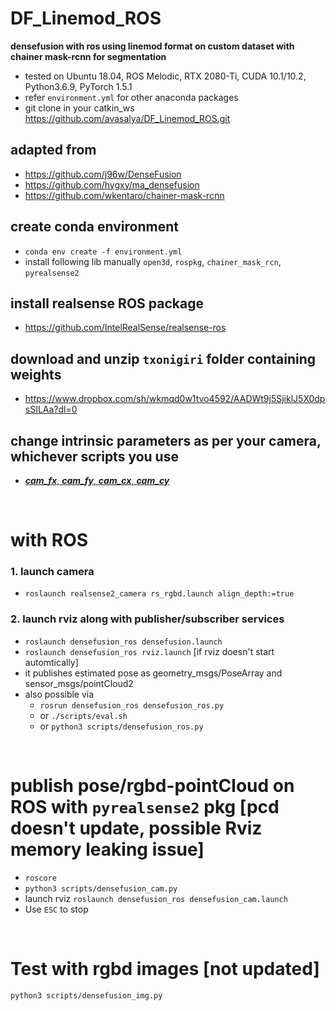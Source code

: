 # DF_Linemod_ROS
**densefusion with ros using linemod format on custom dataset with chainer mask-rcnn for segmentation**
* tested on Ubuntu 18.04, ROS Melodic, RTX 2080-Ti, CUDA 10.1/10.2, Python3.6.9, PyTorch 1.5.1
* refer `environment.yml` for other anaconda packages
* git clone in your catkin_ws https://github.com/avasalya/DF_Linemod_ROS.git

## adapted from
* https://github.com/j96w/DenseFusion
* https://github.com/hygxy/ma_densefusion
* https://github.com/wkentaro/chainer-mask-rcnn

## create conda environment
* `conda env create -f environment.yml`
* install following lib manually
`open3d`,
`rospkg`,
`chainer_mask_rcn`,
`pyrealsense2`

## install realsense ROS package
* https://github.com/IntelRealSense/realsense-ros

## download and unzip `txonigiri` folder containing weights
* https://www.dropbox.com/sh/wkmqd0w1tvo4592/AADWt9j5SjiklJ5X0dpsSILAa?dl=0

## change intrinsic parameters as per your camera, whichever scripts you use
* [***cam_fx***, ***cam_fy***, ***cam_cx***, ***cam_cy***](https://github.com/avasalya/DF_Linemod_ROS/blob/c36b0f4527e654d176c0d4bce205f6bc8701ced4/scripts/densefusion_ros.py#L98)
<br />

# with ROS
### 1. launch camera
* `roslaunch realsense2_camera rs_rgbd.launch align_depth:=true`

### 2. launch rviz along with publisher/subscriber services
* `roslaunch densefusion_ros densefusion.launch`
* `roslaunch densefusion_ros rviz.launch` [if rviz doesn't start automtically]
*  it publishes estimated pose as geometry_msgs/PoseArray and sensor_msgs/pointCloud2
*  also possible via
    * `rosrun densefusion_ros densefusion_ros.py`
    * or `./scripts/eval.sh`
    * or `python3 scripts/densefusion_ros.py`

<br />

# publish pose/rgbd-pointCloud on ROS with `pyrealsense2` pkg [pcd doesn't update, possible Rviz memory leaking issue]
* `roscore`
* `python3 scripts/densefusion_cam.py`
*  launch rviz `roslaunch densefusion_ros densefusion_cam.launch`
*  Use `ESC` to stop


<br />

# Test with rgbd images [not updated]
`python3 scripts/densefusion_img.py`
